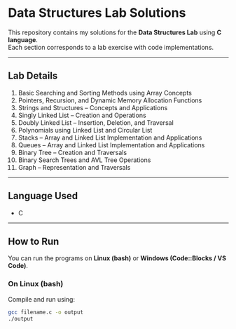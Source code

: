 # Data Structures Lab Solutions

This repository contains my solutions for the **Data Structures Lab** using **C language**.  
Each section corresponds to a lab exercise with code implementations.  

---

## Lab Details

1. Basic Searching and Sorting Methods using Array Concepts  
2. Pointers, Recursion, and Dynamic Memory Allocation Functions  
3. Strings and Structures – Concepts and Applications  
4. Singly Linked List – Creation and Operations  
5. Doubly Linked List – Insertion, Deletion, and Traversal  
6. Polynomials using Linked List and Circular List  
7. Stacks – Array and Linked List Implementation and Applications  
8. Queues – Array and Linked List Implementation and Applications  
9. Binary Tree – Creation and Traversals  
10. Binary Search Trees and AVL Tree Operations  
11. Graph – Representation and Traversals  

---

## Language Used
- C  

---

## How to Run

You can run the programs on **Linux (bash)** or **Windows (Code::Blocks / VS Code)**.

### On Linux (bash)
Compile and run using:
```bash
gcc filename.c -o output
./output
